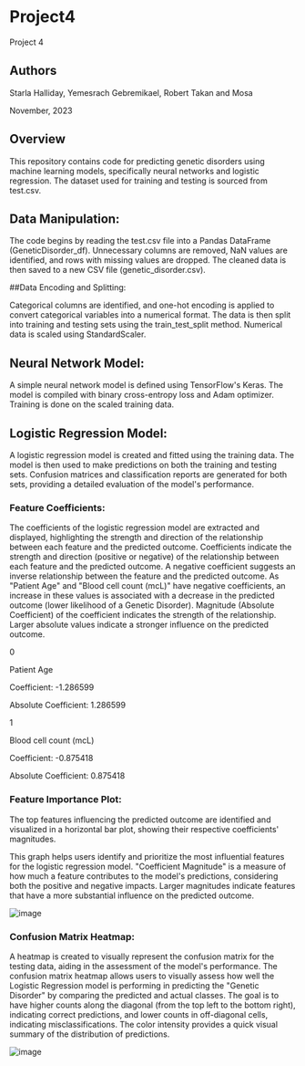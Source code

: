 # Project4
Project 4


## Authors

Starla Halliday, Yemesrach Gebremikael, Robert Takan and Mosa

November, 2023

## Overview

This repository contains code for predicting genetic disorders using machine learning models, specifically neural networks and logistic regression. The dataset used for training and testing is sourced from test.csv.

## Data Manipulation:

The code begins by reading the test.csv file into a Pandas DataFrame (GeneticDisorder_df).
Unnecessary columns are removed, NaN values are identified, and rows with missing values are dropped.
The cleaned data is then saved to a new CSV file (genetic_disorder.csv).

##Data Encoding and Splitting:

Categorical columns are identified, and one-hot encoding is applied to convert categorical variables into a numerical format.
The data is then split into training and testing sets using the train_test_split method. 
Numerical data is scaled using StandardScaler.

## Neural Network Model:

A simple neural network model is defined using TensorFlow's Keras.
The model is compiled with binary cross-entropy loss and Adam optimizer. Training is done on the scaled training data.

## Logistic Regression Model:

A logistic regression model is created and fitted using the training data.
The model is then used to make predictions on both the training and testing sets.
Confusion matrices and classification reports are generated for both sets, providing a detailed evaluation of the model's performance.

### Feature Coefficients:

The coefficients of the logistic regression model are extracted and displayed, highlighting the strength and direction of the relationship between each feature and the predicted outcome. Coefficients indicate the strength and direction (positive or negative) of the relationship between each feature and the predicted outcome. A negative coefficient suggests an inverse relationship between the feature and the predicted outcome. As "Patient Age" and "Blood cell count (mcL)" have negative coefficients, an increase in these values is associated with a decrease in the predicted outcome (lower likelihood of a Genetic Disorder).  Magnitude (Absolute Coefficient) of the coefficient indicates the strength of the relationship. Larger absolute values indicate a stronger influence on the predicted outcome.

0     

Patient Age     

Coefficient: -1.286599 

Absolute Coefficient: 1.286599

1

Blood cell count (mcL)  

Coefficient: -0.875418 

Absolute Coefficient: 0.875418
           

### Feature Importance Plot:

The top features influencing the predicted outcome are identified and visualized in a horizontal bar plot, showing their respective coefficients' magnitudes.

This graph helps users identify and prioritize the most influential features for the logistic regression model. "Coefficient Magnitude" is a measure of how much a feature contributes to the model's predictions, considering both the positive and negative impacts. Larger magnitudes indicate features that have a more substantial influence on the predicted outcome.

![image](https://github.com/Mepseha/Project-4/assets/133922704/1099d993-6b09-40c7-959d-a71a1d9bb83d)

### Confusion Matrix Heatmap:

A heatmap is created to visually represent the confusion matrix for the testing data, aiding in the assessment of the model's performance. The confusion matrix heatmap allows users to visually assess how well the Logistic Regression model is performing in predicting the "Genetic Disorder" by comparing the predicted and actual classes. The goal is to have higher counts along the diagonal (from the top left to the bottom right), indicating correct predictions, and lower counts in off-diagonal cells, indicating misclassifications. The color intensity provides a quick visual summary of the distribution of predictions.

![image](https://github.com/Mepseha/Project-4/assets/133922704/bea1bf97-73fd-4b9c-b5d7-72e8b2d3fc5f)



